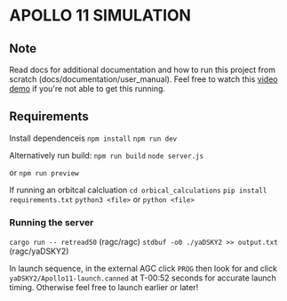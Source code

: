# APOLLO 11 SIMULATION

## Note

Read docs for additional documentation and how to run this project from scratch (docs/documentation/user_manual). Feel free to watch this [video demo](https://www.youtube.com/watch?v=-aHVYmVKAfw) if you're not able to get this running.

## Requirements

Install dependenceis
`npm install`
`npm run dev`

Alternatively run build:
`npm run build`
`node server.js`

or `npm run preview`

If running an orbitcal calcluation
`cd orbical_calculations`
`pip install requirements.txt`
`python3 <file>` or `python <file>`

### Running the server

`cargo run -- retread50` (ragc/ragc)
`stdbuf -o0 ./yaDSKY2 >> output.txt` (ragc/yaDSKY2)

In launch sequence, in the external AGC click `PROG` then look for and click `yaDSKY2/Apollo11-launch.canned` at T-00:52 seconds for accurate launch timing. Otherwise feel free to launch earlier or later!
